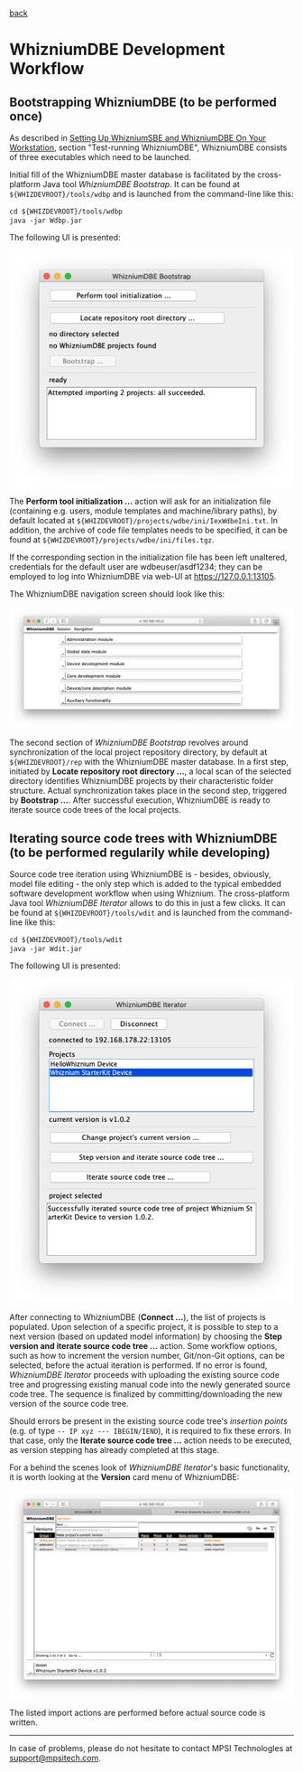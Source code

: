 [back](./README.md)

# WhizniumDBE Development Workflow

## Bootstrapping WhizniumDBE (to be performed once)

As described in [Setting Up WhizniumSBE and WhizniumDBE On Your Workstation](./setup_sbedbe.md), section "Test-running WhizniumDBE", WhizniumDBE consists of three executables which need to be launched.

Initial fill of the WhizniumDBE master database is facilitated by the cross-platform Java tool _WhizniumDBE Bootstrap_. It can be found at ``${WHIZDEVROOT}/tools/wdbp`` and is launched from the command-line like this:
```
cd ${WHIZDEVROOT}/tools/wdbp
java -jar Wdbp.jar
```

The following UI is presented:

![](dbe/Wdbp.png)

The __Perform tool initialization ...__ action will ask for an initialization file (containing e.g. users, module templates and machine/library paths), by default located at ``${WHIZDEVROOT}/projects/wdbe/ini/IexWdbeIni.txt``. In addition, the archive of code file templates needs to be specified, it can be found at ``${WHIZDEVROOT}/projects/wdbe/ini/files.tgz``.

If the corresponding section in the initialization file has been left unaltered, credentials for the default user are wdbeuser/asdf1234; they can be employed to log into WhizniumDBE via web-UI at https://127.0.0.1:13105.

The WhizniumDBE navigation screen should look like this:

![](dbe/CrdWdbeNav.png)

The second section of _WhizniumDBE Bootstrap_ revolves around synchronization of the local project repository directory, by default at ``${WHIZDEVROOT}/rep`` with the WhizniumDBE master database. In a first step, initiated by __Locate repository root directory ...__, a local scan of the selected directory identifies WhizniumDBE projects by their characteristic folder structure. Actual synchronization takes place in the second step, triggered by __Bootstrap ...__.  After successful execution, WhizniumDBE is ready to iterate source code trees of the local projects.

## Iterating source code trees with WhizniumDBE (to be performed regularily while developing)

Source code tree iteration using WhizniumDBE is - besides, obviously, model file editing - the only step which is added to the typical embedded software development workflow when using Whiznium. The cross-platform Java tool _WhizniumDBE Iterator_ allows to do this in just a few clicks. It can be found at ``${WHIZDEVROOT}/tools/wdit`` and is launched from the command-line like this:
```
cd ${WHIZDEVROOT}/tools/wdit
java -jar Wdit.jar
```

The following UI is presented:

![](dbe/Wdit.png)

After connecting to WhizniumDBE (__Connect ...__), the list of projects is populated. Upon selection of a specific project, it is possible to step to a next version (based on updated model information) by choosing the __Step version and iterate source code tree ...__ action. Some workflow options, such as how to increment the version number, Git/non-Git options, can be selected, before the actual iteration is performed. If no error is found, _WhizniumDBE Iterator_ proceeds with uploading the existing source code tree and progressing existing manual code into the newly generated source code tree. The sequence is finalized by committing/downloading the new version of the source code tree.

Should errors be present in the existing source code tree's _insertion points_ (e.g. of type ``-- IP xyz --- IBEGIN/IEND``), it is required to fix these errors. In that case, only the __Iterate source code tree ...__ action needs to be executed, as version stepping has already completed at this stage.

For a behind the scenes look of _WhizniumDBE Iterator_'s basic functionality, it is worth looking at the __Version__ card menu of WhizniumDBE:

![](dbe/CrdWdbeVer.png)

The listed import actions are performed before actual source code is written.

---

In case of problems, please do not hesitate to contact MPSI Technologles at [support@mpsitech.com](mailto:support@mpsitech.com).
